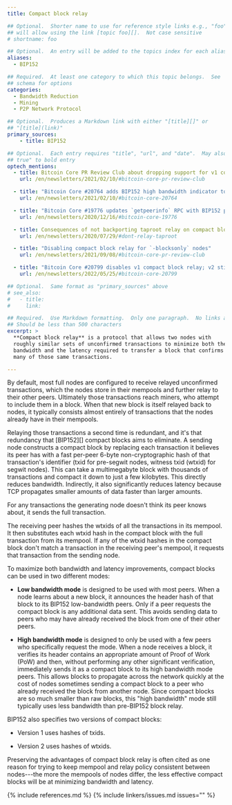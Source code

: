 ```yaml
---
title: Compact block relay

## Optional.  Shorter name to use for reference style links e.g., "foo"
## will allow using the link [topic foo][].  Not case sensitive
# shortname: foo

## Optional.  An entry will be added to the topics index for each alias
aliases:
  - BIP152

## Required.  At least one category to which this topic belongs.  See
## schema for options
categories:
  - Bandwidth Reduction
  - Mining
  - P2P Network Protocol

## Optional.  Produces a Markdown link with either "[title][]" or
## "[title](link)"
primary_sources:
    - title: BIP152

## Optional.  Each entry requires "title", "url", and "date".  May also use "feature:
## true" to bold entry
optech_mentions:
  - title: Bitcoin Core PR Review Club about dropping support for v1 compact blocks
    url: /en/newsletters/2021/02/10/#bitcoin-core-pr-review-club

  - title: "Bitcoin Core #20764 adds BIP152 high bandwidth indicator to bitcoin-cli"
    url: /en/newsletters/2021/02/10/#bitcoin-core-20764

  - title: "Bitcoin Core #19776 updates `getpeerinfo` RPC with BIP152 peer status"
    url: /en/newsletters/2020/12/16/#bitcoin-core-19776

  - title: Consequences of not backporting taproot relay on compact block efficiency
    url: /en/newsletters/2020/07/29/#dont-relay-taproot

  - title: "Disabling compact block relay for `-blocksonly` nodes"
    url: /en/newsletters/2021/09/08/#bitcoin-core-pr-review-club

  - title: "Bitcoin Core #20799 disables v1 compact block relay; v2 still enabled"
    url: /en/newsletters/2022/05/25/#bitcoin-core-20799

## Optional.  Same format as "primary_sources" above
# see_also:
#   - title:
#     link:

## Required.  Use Markdown formatting.  Only one paragraph.  No links allowed.
## Should be less than 500 characters
excerpt: >
  **Compact block relay** is a protocol that allows two nodes with
  roughly similar sets of unconfirmed transactions to minimize both the
  bandwidth and the latency required to transfer a block that confirms
  many of those same transactions.

---
```


By default, most full nodes are configured to receive relayed
unconfirmed transactions, which the nodes store in their mempools and
further relay to their other peers.  Ultimately those transactions
reach miners, who attempt to include them in a block.  When that new
block is itself relayed back to nodes, it typically consists almost
entirely of transactions that the nodes already have in their mempools.

Relaying those transactions a second time is redundant, and it's that
redundancy that [BIP152][] compact blocks aims to eliminate.  A sending
node constructs a compact block by replacing each transaction it
believes its peer has with a fast per-peer 6-byte non-cryptographic hash
of that transaction's identifier (txid for pre-segwit nodes, witness
txid (wtxid) for segwit nodes).
This can take a multimegabyte block with thousands of
transactions and compact it down to just a few kilobytes.  This directly
reduces bandwidth.  Indirectly, it also significantly reduces latency
because TCP propagates smaller amounts of data faster than larger
amounts.

For any transactions the generating node doesn't think its peer knows
about, it sends the full transaction.

The receiving peer hashes the wtxids of all the transactions in its
mempool.  It then substitutes each wtxid hash in the compact block with
the full transaction from its mempool.  If any of the wtxid hashes in the
compact block don't match a transaction in the receiving peer's mempool,
it requests that transaction from the sending node.

To maximize both bandwidth and latency improvements, compact blocks can
be used in two different modes:

- **Low bandwidth mode** is designed to be used with most peers.  When a
  node learns about a new block, it announces the header hash of that
  block to its BIP152 low-bandwidth peers.  Only if a peer requests the
  compact block is any additional data sent.  This avoids sending data
  to peers who may have already received the block from one of their
  other peers.

- **High bandwidth mode** is designed to only be used with a few peers
  who specifically request the mode.  When a node receives a block, it
  verifies its header contains an appropriate amount of Proof of Work
  (PoW) and then, without performing any other significant verification,
  immediately sends it as a compact block to its high bandwidth mode
  peers.  This allows blocks to propagate across the network quickly at
  the cost of nodes sometimes sending a compact block to a peer who
  already received the block from another node.  Since compact blocks
  are so much smaller than raw blocks, this "high bandwidth" mode still
  typically uses less bandwidth than pre-BIP152 block relay.

BIP152 also specifies two versions of compact blocks:

- Version 1 uses hashes of txids.

- Version 2 uses hashes of wtxids.

Preserving the advantages of compact block relay is often cited as one
reason for trying to keep mempool and relay policy consistent between
nodes---the more the mempools of nodes differ, the less effective
compact blocks will be at minimizing bandwidth and latency.

{% include references.md %}
{% include linkers/issues.md issues="" %}
